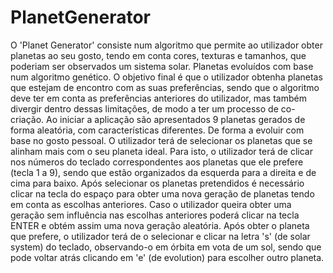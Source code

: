 # PlanetGenerator
O  'Planet Generator' consiste num algoritmo que permite ao utilizador obter planetas ao seu gosto, tendo em conta cores, texturas e tamanhos, que poderiam ser observados um sistema solar. Planetas evoluídos com base num algoritmo genético. O objetivo final é que o utilizador obtenha planetas que estejam de encontro com as suas preferências, sendo que o algoritmo deve ter em conta as preferências anteriores do utilizador, mas também divergir dentro dessas limitações, de modo a ter um processo de co-criação.
Ao iniciar a aplicação são apresentados 9 planetas gerados de forma aleatória, com características diferentes. De forma a evoluir com base no gosto pessoal. O utilizador terá de selecionar os planetas que se alinham mais com o seu planeta ideal. Para isto, o utilizador terá de clicar nos números do teclado correspondentes aos planetas que ele prefere (tecla 1 a 9), sendo que estão organizados da esquerda para a direita e de cima para baixo. Após selecionar os planetas pretendidos é necessário clicar na tecla do espaço para obter uma nova geração de planetas tendo em conta as escolhas anteriores. Caso o utilizador queira obter uma geração sem influência nas escolhas anteriores poderá clicar na tecla ENTER e obtém assim uma nova geração aleatória. Após obter o planeta que prefere, o utilizador terá de o selecionar e clicar na letra 's' (de solar system) do teclado, observando-o em órbita em vota de um sol, sendo que pode voltar atrás clicando em 'e' (de evolution) para escolher outro planeta.


